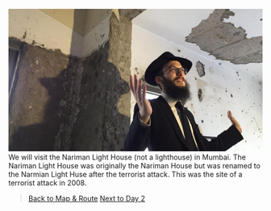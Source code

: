 ![day1](../day1.png)
We will visit the Nariman Light House (not a lighthouse) in Mumbai. The Nariman Light House was originally the Nariman House but was renamed to the Narmian Light Huse after the terrorist attack. This was the site of a terrorist attack in 2008.

> [Back to Map & Route](map) [Next to Day 2](day2)
